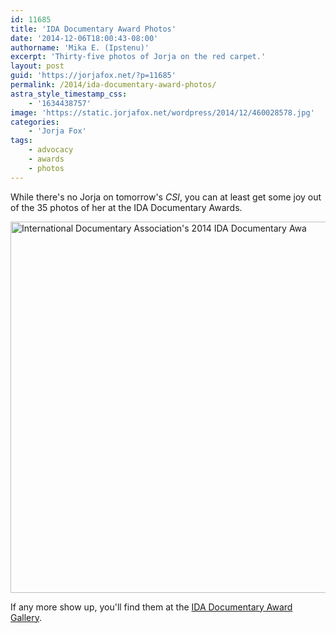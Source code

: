 ```yaml
---
id: 11685
title: 'IDA Documentary Award Photos'
date: '2014-12-06T18:00:43-08:00'
authorname: 'Mika E. (Ipstenu)'
excerpt: 'Thirty-five photos of Jorja on the red carpet.'
layout: post
guid: 'https://jorjafox.net/?p=11685'
permalink: /2014/ida-documentary-award-photos/
astra_style_timestamp_css:
    - '1634438757'
image: 'https://static.jorjafox.net/wordpress/2014/12/460028578.jpg'
categories:
    - 'Jorja Fox'
tags:
    - advocacy
    - awards
    - photos
---
```


While there's no Jorja on tomorrow's _CSI_, you can at least get some joy out of the 35 photos of her at the IDA Documentary Awards.

<img class="aligncenter size-full wp-image-11686" src="//static.jorjafox.net/wordpress/2014/12/460032852.jpg" alt="International Documentary Association's 2014 IDA Documentary Awa" width="519" height="594" />

If any more show up, you'll find them at the <a href="https://jorjafox.net/gallery/awards/pub/20141205-ida/">IDA Documentary Award Gallery</a>.

